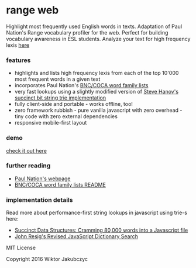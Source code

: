 # range web
Highlight most frequently used English words in texts. Adaptation of Paul Nation's Range vocabulary profiler for the web. Perfect for building vocabulary awareness in ESL students. Analyze your text for high frequency lexis [here](http://monolithpl.github.io/range.web/)

### features
- highlights and lists high frequency lexis from each of the top 10'000 most frequent words in a given text
- incorporates Paul Nation's [BNC/COCA word family lists](http://www.victoria.ac.nz/lals/about/staff/paul-nation)
- very fast lookups using a slightly modified version of [Steve Hanov's succinct bit string trie implementation](http://www.hanovsolutions.com/trie/Bits.js)
- fully client-side and portable - works offline, too!
- zero framework rubbish - pure vanilla javascript with zero overhead - tiny code with zero external dependencies
- responsive mobile-first layout

### demo
[check it out here](http://monolithpl.github.io/range.web/)

### further reading
- [Paul Nation's webpage](http://www.victoria.ac.nz/lals/about/staff/paul-nation)
- [BNC/COCA word family lists README](http://www.victoria.ac.nz/lals/about/staff/publications/paul-nation/Information-on-the-BNC_COCA-word-family-lists.pdf)

### implementation details
Read more about performance-first string lookups in javascript using trie-s here:
- [Succinct Data Structures: Cramming 80,000 words into a Javascript file](http://stevehanov.ca/blog/index.php?id=120)
- [John Resig's Revised JavaScript Dictionary Search](http://ejohn.org/blog/revised-javascript-dictionary-search/)

MIT License

Copyright 2016 Wiktor Jakubczyc
